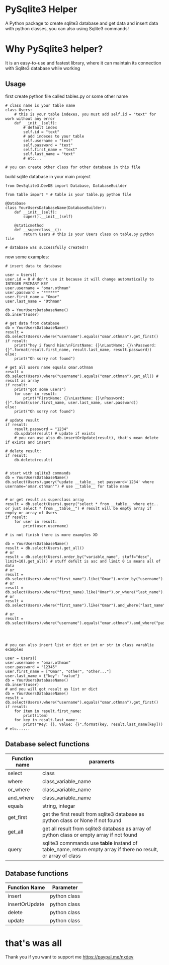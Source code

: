 # PySqlite3 Helper
A Python package to create sqlite3 database and get data and insert data with python classes, you can also using Sqlite3 commands!


# Why PySqlite3 helper?
It is an easy-to-use and fastest library, where it can maintain its connection with Sqlite3 database while working

## Usage

first create python file called tables.py or some other name

```
# class name is your table name
class Users:
	# this is your table indexes, you must add self.id = "text" for work without any error
	def __init__(self):
		# default index
		self.id = "text"
		# add indexes to your table
		self.username = "text"
		self.password = "text"
		self.first_name = "text"
		self.last_name = "text"
		# etc...

# you can create other class for other database in this file

```

build sqlite database in your main project

```
from DevSqlite3.DevDB import Database, DatabaseBuilder

from table import * # table is your table.py python file 

@Database
class YourUsersDatabaseName(DatabaseBuilder):
	def __init__(self):
		super().__init__(self)
	
	@staticmethod
	def __superclass__():
		return Users # this is your Users class on table.py python file

# database was successfully created!!

```

now some examples:

```
# insert data to database

user = Users()
user.id = 0 # don't use it because it will change automatically to INTEGER PRIMARY KEY
user.username = "omar.othman"
user.password = "******"
user.first_name = "Omar"
user.last_name = "Othman"

db = YourUsersDatabaseName()
db.insert(user)

# get data from database
db = YourUsersDatabaseName()
result = db.select(Users).where("username").equals("omar.othman").get_first()
if result:
	print("hey i found him:\nFirstName: {}\nLastName: {}\nPassword: {}".format(result.first_name, result.last_name, result.password))
else:
	print("Oh sorry not found")

# get all users name equals omar.othman
result = db.select(Users).where("username").equals("omar.othman").get_all() # result as array
if result:
	print("got some users")
	for user in result:
		print("FirstName: {}\nLastName: {}\nPassword: {}".format(user.first_name, user.last_name, user.password))
else:
	print("Oh sorry not found")
	
# update result
if result:
	result.password = "1234"
	db.update(result) # update if exists
	# you can use also db.insertOrUpdate(result), that's mean delete if exists and insert

# delete result:
if result:
	db.delete(result)


# start with sqlite3 commands
db = YourUsersDatabaseName()
db.select(Users).query("update __table__ set password='1234' where username='omar.othman'") # use __table__ for table name


# or get result as superclass array
result = db.select(Users).query("select * from __table__ where etc.. or just select * from __table__") # result will be empty array if empty or array of Users
if result:
	for user in result:
		print(user.username)

# is not finish there is more examples XD

db = YourUsersDatabaseName()
result = db.select(Users).get_all()
# or
result = db.select(Users).order_by("variable_name", stuff="desc", limit=10).get_all() # stuff defult is asc and limit 0 is means all of data
# or
result = db.select(Users).where("first_name").like("Omar").order_by("username").get_all()
# or
result = db.select(Users).where("first_name).like("Omar").or_where("last_name").like("Othman").get_all()
# or
result = db.select(Users).where("first_name").like("Omar").and_where("last_name").like("Othman").get_all()

# or
result = db.select(Users).where("username").equals("omar.othman").and_where("password").equals("123").get_first()




# you can also insert list or dict or int or str in class varablie examples

user = Users()
user.username = "omar.othman"
user.password = "12345"
user.first_name = ["Omar", "other", "other..."]
user.last_name = {"key": "value"}
db = YourUsersDatabaseName()
db.insert(user)
# and you will got result as list or dict
db = YourUsersDatabaseName()
result = db.select(Users).where("username").equals("omar.othman").get_first()
if result:
	for item in result.first_name:
		print(item)
	for key in result.last_name:
		print("Key: {}, Value: {}".format(key, result.last_name[key]))
# etc......

```

## Database select functions

Function name | paramerts
------------ | -------------
select | class
where | class_variable_name
or_where | class_variable_name
and_where | class_variable_name
equals | string, integar
get_first | get the first result from sqlite3 database as python class or None if not found
get_all | get all result from sqlite3 database as array of python class or empty array if not found
query | sqlite3 comnmands use __table__ instand of table_name, return empty array if there no result, or array of class

## Database functions

Function Name | Parameter
------------ | -------------
insert | python class
insertOrUpdate | python class
delete | python class
update | python class


# that's was all

Thank you if you want to support me https://paypal.me/nxdev 






		